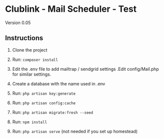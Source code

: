 # Clublink - Mail Scheduler - Test

Version 0.05

## Instructions

1. Clone the project

2. Run: `composer install`

3. Edit the .env file to add mailtrap / sendgrid settings .Edit config/Mail.php for similar settings.

4. Create a database with the name used in .env

5. Run: `php artisan key:generate`
   
6. Run: `php artisan config:cache`

7. Run: `php artisan migrate:fresh --seed`

8. Run: `npm install`

9. Run: `php artisan serve` (not needed if you set up homestead)

